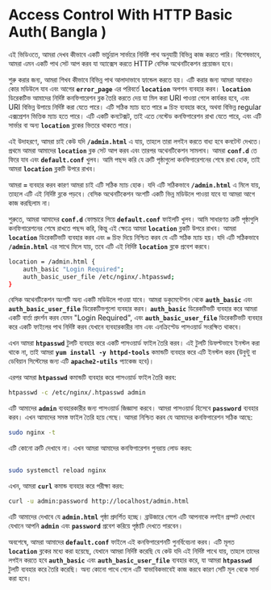 # Access Control With HTTP Basic Auth( Bangla )

এই ভিডিওতে, আমরা দেখব কীভাবে একটি ভার্চুয়াল সার্ভারে নির্দিষ্ট পাথ অনুযায়ী বিভিন্ন কাজ করতে পারি। বিশেষভাবে, আমরা এমন একটি পাথ সেট আপ করব যা অ্যাক্সেস করতে HTTP বেসিক অথেনটিকেশন প্রয়োজন হবে।

শুরু করার জন্য, আমরা শিখব কীভাবে বিভিন্ন পাথ আলাদাভাবে হ্যান্ডেল করতে হয়। এটি করার জন্য আমরা আবারও কোর মডিউলে যাব এবং আগের **`error_page`** এর পরিবর্তে **`location`** অপশন ব্যবহার করব। **`location`** ডিরেকটিভ আমাদের নির্দিষ্ট কনফিগারেশন ব্লক তৈরি করতে দেয় যা মিল করা URI পাওয়া গেলে কার্যকর হবে, এবং URI বিভিন্ন উপায়ে নির্দিষ্ট করা যেতে পারে। এটি সঠিক ম্যাচ হতে পারে **`=`** চিহ্ন ব্যবহার করে, অথবা বিভিন্ন regular এক্সপ্রেশন ভিত্তিক ম্যাচ হতে পারে। এটি একটি কনটেক্সট, তাই এতে  নেস্টেড কনফিগারেশন রাখা যেতে পারে, এবং এটি সার্ভার বা অন্য **`location`** ব্লকের ভিতরে থাকতে পারে।

এই উদাহরণে, আমরা চাই কেউ যদি **`/admin.html`** এ যায়, তাহলে তারা লগইন করতে বাধ্য হবে কনটেন্ট দেখতে। প্রথমে আমরা আমাদের **`location`** ব্লক সেট আপ করব এবং তারপর অথেনটিকেশন সামলাব। আমরা **`conf.d`** তে ফিরে যাব এবং **`default.conf`** খুলব। আমি পছন্দ করি যে ত্রুটি পৃষ্ঠাগুলো কনফিগারেশনের শেষে রাখা হোক, তাই আমরা **`location`** ব্লকটি উপরে রাখব।

আমরা **`=`** ব্যবহার করব কারণ আমরা চাই এটি সঠিক ম্যাচ হোক। যদি এটি সঠিকভাবে **`/admin.html`** এ মিলে যায়, তাহলে এটি এই নির্দিষ্ট ব্লকে পড়বে। বেসিক অথেনটিকেশন অংশটি একটি ভিন্ন মডিউলে পাওয়া যাবে যা আমরা আগে কাজ করছিলাম না।

শুরুতে, আমরা আমাদের **`conf.d`** ফোল্ডারে গিয়ে **`default.conf`** ফাইলটি খুলব। আমি সাধারণত ত্রুটি পৃষ্ঠাগুলি কনফিগারেশনের শেষে রাখতে পছন্দ করি, কিন্তু এই ক্ষেত্রে আমরা **`location`** ব্লকটি উপরে রাখব। আমরা **`location`** ডিরেকটিভটি ব্যবহার করব এবং **`=`** চিহ্ন দিয়ে নিশ্চিত করব যে এটি সঠিক ম্যাচ হয়। যদি এটি সঠিকভাবে **`/admin.html`** এর সাথে মিলে যায়, তবে এটি এই নির্দিষ্ট **`location`** ব্লকে প্রবেশ করবে।

```bash
location = /admin.html {
    auth_basic "Login Required";
    auth_basic_user_file /etc/nginx/.htpasswd;
}
```

বেসিক অথেনটিকেশন অংশটি অন্য একটি মডিউলে পাওয়া যাবে। আমরা ডকুমেন্টেশন থেকে **`auth_basic`** এবং **`auth_basic_user_file`** ডিরেকটিভগুলো ব্যবহার করব। **`auth_basic`** ডিরেকটিভটি ব্যবহার করে আমরা একটি বার্তা প্রদর্শন করব যেমন "Login Required", এবং **`auth_basic_user_file`** ডিরেকটিভটি ব্যবহার করে একটি ফাইলের পাথ নির্দিষ্ট করব যেখানে ব্যবহারকারীর নাম এবং এনক্রিপ্টেড পাসওয়ার্ড সংরক্ষিত থাকবে।

এখন আমরা **`htpasswd`** টুলটি ব্যবহার করে একটি পাসওয়ার্ড ফাইল তৈরি করব। এই টুলটি ডিফল্টভাবে ইনস্টল করা থাকে না, তাই আমরা **`yum install -y httpd-tools`** কমান্ডটি ব্যবহার করে এটি ইনস্টল করব (উবুন্টু বা ডেবিয়ান সিস্টেমের জন্য এটি **`apache2-utils`** প্যাকেজ হবে)।

এরপর আমরা **`htpasswd`** কমান্ডটি ব্যবহার করে পাসওয়ার্ড ফাইল তৈরি করব:

```bash
htpasswd -c /etc/nginx/.htpasswd admin
```

এটি আমাদের **`admin`** ব্যবহারকারীর জন্য পাসওয়ার্ড জিজ্ঞাসা করবে। আমরা পাসওয়ার্ড হিসেবে **`password`** ব্যবহার করব। এখন আমাদের সমস্ত ফাইল তৈরি হয়ে গেছে। আমরা নিশ্চিত করব যে আমাদের কনফিগারেশন সঠিক আছে:

```bash
sudo nginx -t
```

এটি কোনো ত্রুটি দেখাবে না। এখন আমরা আমাদের কনফিগারেশন পুনরায় লোড করব:

```bash

sudo systemctl reload nginx

```

এখন, আমরা **`curl`** কমান্ড ব্যবহার করে পরীক্ষা করব:

```bash
curl -u admin:password http://localhost/admin.html
```

এটি আমাদের দেখাবে যে **`admin.html`** পৃষ্ঠা প্রদর্শিত হচ্ছে। ব্রাউজারে গেলে এটি আপনাকে লগইন প্রম্পট দেখাবে যেখানে আপনি **`admin`** এবং **`password`** প্রবেশ করিয়ে পৃষ্ঠাটি দেখতে পারবেন।

অবশেষে, আমরা আমাদের **`default.conf`** ফাইলে এই কনফিগারেশনটি পুনর্বিবেচনা করব। এটি মূলত **`location`** ব্লকের মধ্যে করা হয়েছে, যেখানে আমরা নির্দিষ্ট করেছি যে কেউ যদি এই নির্দিষ্ট পাথে যায়, তাহলে তাদের লগইন করতে হবে **`auth_basic`** এবং **`auth_basic_user_file`** ব্যবহার করে, যা আমরা **`htpasswd`** টুলটি ব্যবহার করে তৈরি করেছি। অন্য কোনো পাথে গেলে এটি স্বাভাবিকভাবেই কাজ করবে কারণ সেটি মূল থেকে সার্ভ করা হবে।